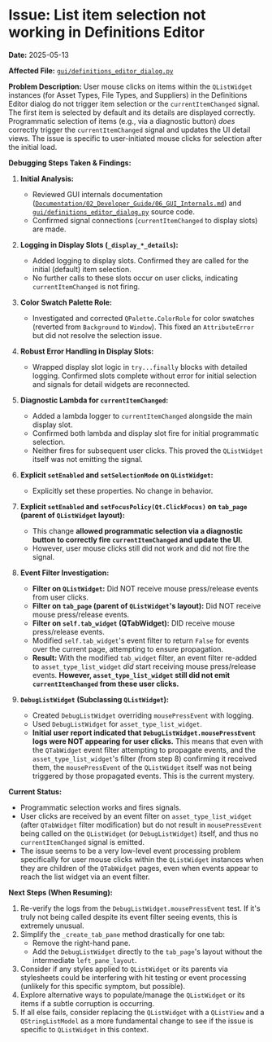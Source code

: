 # Issue: List item selection not working in Definitions Editor

**Date:** 2025-05-13

**Affected File:** [`gui/definitions_editor_dialog.py`](gui/definitions_editor_dialog.py)

**Problem Description:**
User mouse clicks on items within the `QListWidget` instances (for Asset Types, File Types, and Suppliers) in the Definitions Editor dialog do not trigger item selection or the `currentItemChanged` signal. The first item is selected by default and its details are displayed correctly. Programmatic selection of items (e.g., via a diagnostic button) *does* correctly trigger the `currentItemChanged` signal and updates the UI detail views. The issue is specific to user-initiated mouse clicks for selection after the initial load.

**Debugging Steps Taken & Findings:**

1.  **Initial Analysis:**
    *   Reviewed GUI internals documentation ([`Documentation/02_Developer_Guide/06_GUI_Internals.md`](Documentation/02_Developer_Guide/06_GUI_Internals.md)) and [`gui/definitions_editor_dialog.py`](gui/definitions_editor_dialog.py) source code.
    *   Confirmed signal connections (`currentItemChanged` to display slots) are made.

2.  **Logging in Display Slots (`_display_*_details`):**
    *   Added logging to display slots. Confirmed they are called for the initial (default) item selection.
    *   No further calls to these slots occur on user clicks, indicating `currentItemChanged` is not firing.

3.  **Color Swatch Palette Role:**
    *   Investigated and corrected `QPalette.ColorRole` for color swatches (reverted from `Background` to `Window`). This fixed an `AttributeError` but did not resolve the selection issue.

4.  **Robust Error Handling in Display Slots:**
    *   Wrapped display slot logic in `try...finally` blocks with detailed logging. Confirmed slots complete without error for initial selection and signals for detail widgets are reconnected.

5.  **Diagnostic Lambda for `currentItemChanged`:**
    *   Added a lambda logger to `currentItemChanged` alongside the main display slot.
    *   Confirmed both lambda and display slot fire for initial programmatic selection.
    *   Neither fires for subsequent user clicks. This proved the `QListWidget` itself was not emitting the signal.

6.  **Explicit `setEnabled` and `setSelectionMode` on `QListWidget`:**
    *   Explicitly set these properties. No change in behavior.

7.  **Explicit `setEnabled` and `setFocusPolicy(Qt.ClickFocus)` on `tab_page` (parent of `QListWidget` layout):**
    *   This change **allowed programmatic selection via a diagnostic button to correctly fire `currentItemChanged` and update the UI**.
    *   However, user mouse clicks still did not work and did not fire the signal.

8.  **Event Filter Investigation:**
    *   **Filter on `QListWidget`:** Did NOT receive mouse press/release events from user clicks.
    *   **Filter on `tab_page` (parent of `QListWidget`'s layout):** Did NOT receive mouse press/release events.
    *   **Filter on `self.tab_widget` (QTabWidget):** DID receive mouse press/release events.
    *   Modified `self.tab_widget`'s event filter to return `False` for events over the current page, attempting to ensure propagation.
    *   **Result:** With the modified `tab_widget` filter, an event filter re-added to `asset_type_list_widget` *did* start receiving mouse press/release events. **However, `asset_type_list_widget` still did not emit `currentItemChanged` from these user clicks.**

9.  **`DebugListWidget` (Subclassing `QListWidget`):**
    *   Created `DebugListWidget` overriding `mousePressEvent` with logging.
    *   Used `DebugListWidget` for `asset_type_list_widget`.
    *   **Initial user report indicated that `DebugListWidget.mousePressEvent` logs were NOT appearing for user clicks.** This means that even with the `QTabWidget` event filter attempting to propagate events, and the `asset_type_list_widget`'s filter (from step 8) confirming it received them, the `mousePressEvent` of the `QListWidget` itself was not being triggered by those propagated events. This is the current mystery.

**Current Status:**
- Programmatic selection works and fires signals.
- User clicks are received by an event filter on `asset_type_list_widget` (after `QTabWidget` filter modification) but do not result in `mousePressEvent` being called on the `QListWidget` (or `DebugListWidget`) itself, and thus no `currentItemChanged` signal is emitted.
- The issue seems to be a very low-level event processing problem specifically for user mouse clicks within the `QListWidget` instances when they are children of the `QTabWidget` pages, even when events appear to reach the list widget via an event filter.

**Next Steps (When Resuming):**
1.  Re-verify the logs from the `DebugListWidget.mousePressEvent` test. If it's truly not being called despite its event filter seeing events, this is extremely unusual.
2.  Simplify the `_create_tab_pane` method drastically for one tab:
    *   Remove the right-hand pane.
    *   Add the `DebugListWidget` directly to the `tab_page`'s layout without the intermediate `left_pane_layout`.
3.  Consider if any styles applied to `QListWidget` or its parents via stylesheets could be interfering with hit testing or event processing (unlikely for this specific symptom, but possible).
4.  Explore alternative ways to populate/manage the `QListWidget` or its items if a subtle corruption is occurring.
5.  If all else fails, consider replacing the `QListWidget` with a `QListView` and a `QStringListModel` as a more fundamental change to see if the issue is specific to `QListWidget` in this context.